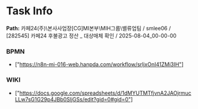 # Task Info

**Path:** 카페24(주)\본사사업장\[CG]MI본부\MIH그룹\밸류업팀 / smlee06 / [282545] 카페24 후불광고 정산 _ 대상매체 확인 / 2025-08-04_00-00-00

### BPMN
- ["https://n8n-mi-016-web.hanpda.com/workflow/srljxOnI41ZMi3IH"]

### WIKI
- ["https://docs.google.com/spreadsheets/d/1dMYUTMTfjvnA2JAOjrmucLLw7sG1G29p4JBb0SljGSs/edit?gid=0#gid=0"]

